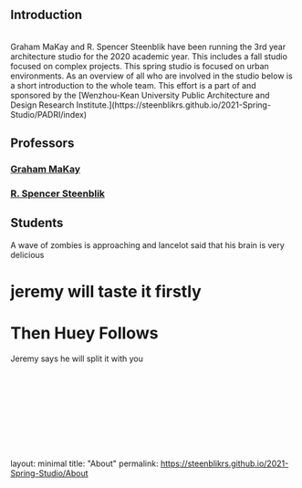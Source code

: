 ## Introduction
<br/>
Graham MaKay and R. Spencer Steenblik have been running the 3rd year architecture studio for the 2020 academic year. This includes a fall studio focused on complex projects. This spring studio is focused on urban environments. As an overview of all who are involved in the studio below is a short introduction to the whole team. This effort is a part of and sponsored by the [Wenzhou-Kean University Public Architecture and Design Research Institute.](https://steenblikrs.github.io/2021-Spring-Studio/PADRI/index)

## Professors

### [Graham MaKay](https://misfitsarchitecture.com/)

### [R. Spencer Steenblik](https://steenblikrs.github.io/2021-Spring-Studio/Steenblik)

## Students
A wave of zombies is approaching
and lancelot said that his brain is very delicious 
# jeremy will taste it firstly
# Then Huey Follows
Jeremy says he will split it with you
<br/><br/><br/><br/><br/><br/><br/><br/><br/><br/>




layout: minimal
title: "About"
permalink: https://steenblikrs.github.io/2021-Spring-Studio/About
